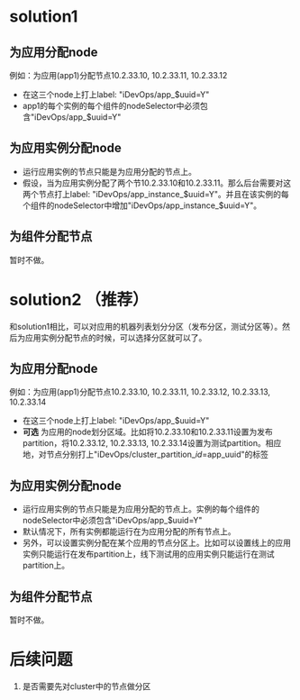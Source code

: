 solution1
============================

为应用分配node
----------------------------
例如：为应用(app1)分配节点10.2.33.10, 10.2.33.11, 10.2.33.12

- 在这三个node上打上label: "iDevOps/app_$uuid=Y"
- app1的每个实例的每个组件的nodeSelector中必须包含"iDevOps/app_$uuid=Y"

为应用实例分配node
----------------------------
- 运行应用实例的节点只能是为应用分配的节点上。
- 假设，当为应用实例分配了两个节10.2.33.10和10.2.33.11。那么后台需要对这两个节点打上label: "iDevOps/app_instance\_$uuid=Y"。并且在该实例的每个组件的nodeSelector中增加"iDevOps/app_instance_$uuid=Y"。

为组件分配节点
----------------------------
暂时不做。

solution2 （推荐）
============================

和solution1相比，可以对应用的机器列表划分分区（发布分区，测试分区等）。然后为应用实例分配节点的时候，可以选择分区就可以了。

为应用分配node
----------------------------
例如：为应用(app1)分配节点10.2.33.10, 10.2.33.11, 10.2.33.12, 10.2.33.13, 10.2.33.14

- 在这三个node上打上label: "iDevOps/app_$uuid=Y"
- **可选** 为应用的node划分区域。比如将10.2.33.10和10.2.33.11设置为发布partition，将10.2.33.12, 10.2.33.13, 10.2.33.14设置为测试partition。相应地，对节点分别打上"iDevOps/cluster_partition_$id=$app_uuid"的标签

为应用实例分配node
----------------------------
- 运行应用实例的节点只能是为应用分配的节点上。实例的每个组件的nodeSelector中必须包含"iDevOps/app_$uuid=Y"
- 默认情况下，所有实例都能运行在为应用分配的所有节点上。
- 另外，可以设置实例分配在某个应用的节点分区上。比如可以设置线上的应用实例只能运行在发布partition上，线下测试用的应用实例只能运行在测试partition上。

为组件分配节点
----------------------------
暂时不做。

后续问题
============================
1. 是否需要先对cluster中的节点做分区
